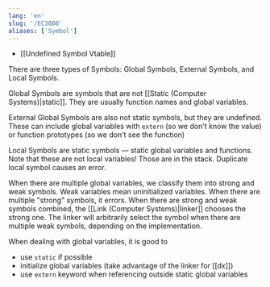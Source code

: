 ```yaml
---
lang: 'en'
slug: '/EC30D8'
aliases: ['Symbol']
---
```


- [[Undefined Symbol Vtable]]

There are three types of Symbols: Global Symbols, External Symbols, and Local Symbols.

Global Symbols are symbols that are not [[Static (Computer Systems)|static]].
They are usually function names and global variables.

External Global Symbols are also not static symbols, but they are undefined.
These can include global variables with `extern` (so we don't know the value) or function prototypes (so we don't see the function)

Local Symbols are static symbols — static global variables and functions.
Note that these are not local variables! Those are in the stack.
Duplicate local symbol causes an error.

When there are multiple global variables, we classify them into strong and weak symbols.
Weak variables mean uninitialized variables.
When there are multiple "strong" symbols, it errors.
When there are strong and weak symbols combined, the [[Link (Computer Systems)|linker]] chooses the strong one.
The linker will arbitrarily select the symbol when there are multiple weak symbols, depending on the implementation.

When dealing with global variables, it is good to

- use `static` if possible
- initialize global variables (take advantage of the linker for [[dx]])
- use `extern` keyword when referencing outside static global variables
